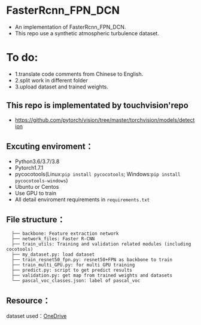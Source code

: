 # FasterRcnn_FPN_DCN
* An implementation of FasterRcnn_FPN_DCN.
* This repo use a synthetic atmospheric turbulence dataset.


# To do: 
* 1.translate code comments from Chinese to English.
* 2.split work in different folder
* 3.upload dataset and trained weights.



## This repo is implementated by touchvision'repo
* https://github.com/pytorch/vision/tree/master/torchvision/models/detection

## Excuting enviroment：
* Python3.6/3.7/3.8
* Pytorch1.7.1
* pycocotools(Linux:`pip install pycocotools`; Windows:`pip install pycocotools-windows`)
* Ubuntu or Centos
* Use GPU to train
* All detail enviroment requirements in `requirements.txt`

## File structure：
```
  ├── backbone: Feature extraction network 
  ├── network_files: Faster R-CNN
  ├── train_utils: Training and validation related modules (including cocotools)
  ├── my_dataset.py: load dataset
  ├── train_resnet50_fpn.py: resnet50+FPN as backbone to train
  ├── train_multi_GPU.py: for multi GPU training
  ├── predict.py: script to get predict results
  ├── validation.py: get map from trained weights and datasets
  └── pascal_voc_classes.json: label of pascal_voc
```

## Resource：

dataset used：[OneDrive](https://1drv.ms/u/s!An4ptxH2n0OJbTkK3zLW4bjfnsc?e=ppRE3g)

